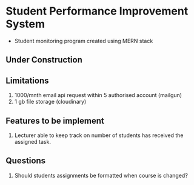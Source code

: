 # Student Performance Improvement System

- Student monitoring program created using MERN stack

## Under Construction

## Limitations

1. 1000/mnth email api request within 5 authorised account (mailgun)
2. 1 gb file storage (cloudinary)

## Features to be implement

1. Lecturer able to keep track on number of students has received the assigned task.

## Questions

1. Should students assignments be formatted when course is changed?
